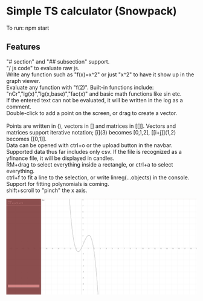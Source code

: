 # Simple TS calculator (Snowpack)

To run: npm start

## Features
"# section" and "## subsection" support.<br>
"/ js code" to evaluate raw js.<br>
Write any function such as "f(x)=x^2" or just "x^2" to have it show up in the graph viewer.<br>
Evaluate any function with "f(2)". Built-in functions include: "nCr","lg(x)","lg(x,base)","fac(x)" and basic math functions like sin etc.<br>
If the entered text can not be evaluated, it will be written in the log as a comment.<br>
Double-click to add a point on the screen, or drag to create a vector. <br>
<br>
Points are written in (), vectors in [] and matrices in [[]]. Vectors and matrices support iterative notation; \[i](3) becomes \[0,1,2], \[\[i+j]](1,2) becomes \[\[0,1]].<br>
Data can be opened with ctrl+o or the upload button in the navbar. Supported data thus far includes only csv. If the file is recognized as a yfinance file, it will be displayed in candles.<br>
RM+drag to select everything inside a rectangle, or ctrl+a to select everything.<br>
ctrl+f to fit a line to the selection, or write linreg(...objects) in the console. Support for fitting polynomials is coming.<br>
shift+scroll to "pinch" the x axis.<br>

<img src="react calc preview.png">
